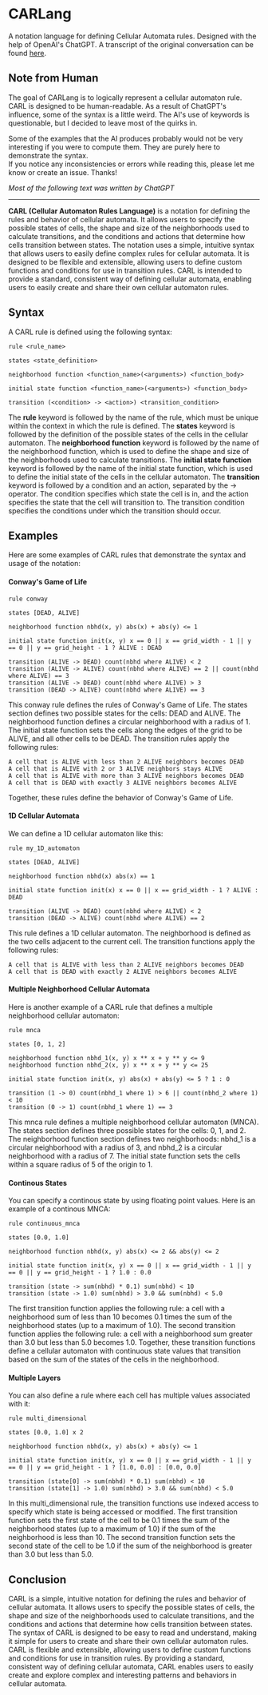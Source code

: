 # CARLang

A notation language for defining Cellular Automata rules. Designed with the help of OpenAI's ChatGPT. A transcript of the original conversation can be found [here](chat_transcript.md).

## Note from Human

The goal of CARLang is to logically represent a cellular automaton rule. CARL is designed to be human-readable. As a result of ChatGPT's influence, some of the syntax is a little weird. The AI's use of keywords is questionable, but I decided to leave most of the quirks in.

Some of the examples that the AI produces probably would not be very interesting if you were to compute them. They are purely here to demonstrate the syntax.  
If you notice any inconsistencies or errors while reading this, please let me know or create an issue. Thanks!

_Most of the following text was written by ChatGPT_

________

**CARL (Cellular Automaton Rules Language)** is a notation for defining the rules and behavior of cellular automata. It allows users to specify the possible states of cells, the shape and size of the neighborhoods used to calculate transitions, and the conditions and actions that determine how cells transition between states. The notation uses a simple, intuitive syntax that allows users to easily define complex rules for cellular automata. It is designed to be flexible and extensible, allowing users to define custom functions and conditions for use in transition rules. CARL is intended to provide a standard, consistent way of defining cellular automata, enabling users to easily create and share their own cellular automaton rules.

## Syntax

A CARL rule is defined using the following syntax:

```carl
rule <rule_name>

states <state_definition>

neighborhood function <function_name>(<arguments>) <function_body>

initial state function <function_name>(<arguments>) <function_body>

transition (<condition> -> <action>) <transition_condition>
```

The **rule** keyword is followed by the name of the rule, which must be unique within the context in which the rule is defined. The **states** keyword is followed by the definition of the possible states of the cells in the cellular automaton. The **neighborhood function** keyword is followed by the name of the neighborhood function, which is used to define the shape and size of the neighborhoods used to calculate transitions. The **initial state function** keyword is followed by the name of the initial state function, which is used to define the initial state of the cells in the cellular automaton. The **transition** keyword is followed by a condition and an action, separated by the -> operator. The condition specifies which state the cell is in, and the action specifies the state that the cell will transition to. The transition condition specifies the conditions under which the transition should occur.

## Examples

Here are some examples of CARL rules that demonstrate the syntax and usage of the notation:

#### Conway's Game of Life

```carl
rule conway

states [DEAD, ALIVE]

neighborhood function nbhd(x, y) abs(x) + abs(y) <= 1

initial state function init(x, y) x == 0 || x == grid_width - 1 || y == 0 || y == grid_height - 1 ? ALIVE : DEAD

transition (ALIVE -> DEAD) count(nbhd where ALIVE) < 2
transition (ALIVE -> ALIVE) count(nbhd where ALIVE) == 2 || count(nbhd where ALIVE) == 3
transition (ALIVE -> DEAD) count(nbhd where ALIVE) > 3
transition (DEAD -> ALIVE) count(nbhd where ALIVE) == 3
```

This conway rule defines the rules of Conway's Game of Life. The states section defines two possible states for the cells: DEAD and ALIVE. The neighborhood function defines a circular neighborhood with a radius of 1. The initial state function sets the cells along the edges of the grid to be ALIVE, and all other cells to be DEAD. The transition rules apply the following rules:

    A cell that is ALIVE with less than 2 ALIVE neighbors becomes DEAD
    A cell that is ALIVE with 2 or 3 ALIVE neighbors stays ALIVE
    A cell that is ALIVE with more than 3 ALIVE neighbors becomes DEAD
    A cell that is DEAD with exactly 3 ALIVE neighbors becomes ALIVE

Together, these rules define the behavior of Conway's Game of Life.

#### 1D Cellular Automata

We can define a 1D cellular automaton like this:

```carl
rule my_1D_automaton

states [DEAD, ALIVE]

neighborhood function nbhd(x) abs(x) == 1

initial state function init(x) x == 0 || x == grid_width - 1 ? ALIVE : DEAD

transition (ALIVE -> DEAD) count(nbhd where ALIVE) < 2
transition (DEAD -> ALIVE) count(nbhd where ALIVE) == 2
```

This rule defines a 1D cellular automaton. The neighborhood is defined as the two cells adjacent to the current cell. The transition functions apply the following rules:

    A cell that is ALIVE with less than 2 ALIVE neighbors becomes DEAD
    A cell that is DEAD with exactly 2 ALIVE neighbors becomes ALIVE

#### Multiple Neighborhood Cellular Automata

Here is another example of a CARL rule that defines a multiple neighborhood cellular automaton:

```carl
rule mnca

states [0, 1, 2]

neighborhood function nbhd_1(x, y) x ** x + y ** y <= 9
neighborhood function nbhd_2(x, y) x ** x + y ** y <= 25

initial state function init(x, y) abs(x) + abs(y) <= 5 ? 1 : 0

transition (1 -> 0) count(nbhd_1 where 1) > 6 || count(nbhd_2 where 1) < 10
transition (0 -> 1) count(nbhd_1 where 1) == 3
```

This mnca rule defines a multiple neighborhood cellular automaton (MNCA). The states section defines three possible states for the cells: 0, 1, and 2. The neighborhood function section defines two neighborhoods: nbhd_1 is a circular neighborhood with a radius of 3, and nbhd_2 is a circular neighborhood with a radius of 7. The initial state function sets the cells within a square radius of 5 of the origin to 1.

#### Continous States

You can specify a continous state by using floating point values. Here is an example of a continous MNCA:

```
rule continuous_mnca

states [0.0, 1.0]

neighborhood function nbhd(x, y) abs(x) <= 2 && abs(y) <= 2

initial state function init(x, y) x == 0 || x == grid_width - 1 || y == 0 || y == grid_height - 1 ? 1.0 : 0.0

transition (state -> sum(nbhd) * 0.1) sum(nbhd) < 10
transition (state -> 1.0) sum(nbhd) > 3.0 && sum(nbhd) < 5.0
```

The first transition function applies the following rule: a cell with a neighborhood sum of less than 10 becomes 0.1 times the sum of the neighborhood states (up to a maximum of 1.0). The second transition function applies the following rule: a cell with a neighborhood sum greater than 3.0 but less than 5.0 becomes 1.0. Together, these transition functions define a cellular automaton with continuous state values that transition based on the sum of the states of the cells in the neighborhood.

#### Multiple Layers

You can also define a rule where each cell has multiple values associated with it:

```carl
rule multi_dimensional

states [0.0, 1.0] x 2

neighborhood function nbhd(x, y) abs(x) + abs(y) <= 1

initial state function init(x, y) x == 0 || x == grid_width - 1 || y == 0 || y == grid_height - 1 ? [1.0, 0.0] : [0.0, 0.0]

transition (state[0] -> sum(nbhd) * 0.1) sum(nbhd) < 10
transition (state[1] -> 1.0) sum(nbhd) > 3.0 && sum(nbhd) < 5.0
```

In this multi_dimensional rule, the transition functions use indexed access to specify which state is being accessed or modified. The first transition function sets the first state of the cell to be 0.1 times the sum of the neighborhood states (up to a maximum of 1.0) if the sum of the neighborhood is less than 10. The second transition function sets the second state of the cell to be 1.0 if the sum of the neighborhood is greater than 3.0 but less than 5.0.

## Conclusion

CARL is a simple, intuitive notation for defining the rules and behavior of cellular automata. It allows users to specify the possible states of cells, the shape and size of the neighborhoods used to calculate transitions, and the conditions and actions that determine how cells transition between states. The syntax of CARL is designed to be easy to read and understand, making it simple for users to create and share their own cellular automaton rules. CARL is flexible and extensible, allowing users to define custom functions and conditions for use in transition rules. By providing a standard, consistent way of defining cellular automata, CARL enables users to easily create and explore complex and interesting patterns and behaviors in cellular automata.





